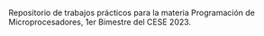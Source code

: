 Repositorio de trabajos prácticos para la materia Programación de 
Microprocesadores, 1er Bimestre del CESE 2023.
